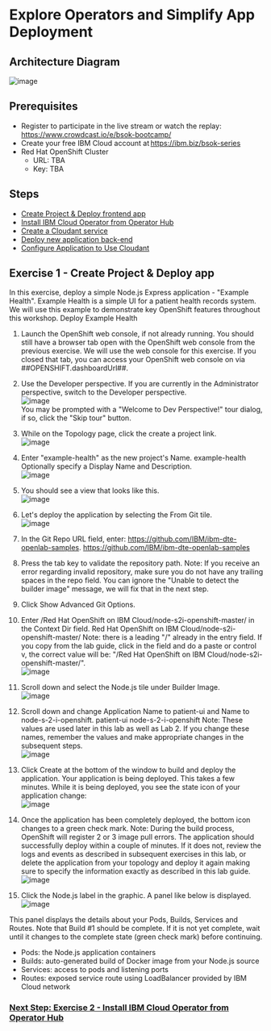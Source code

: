 # Explore Operators and Simplify App Deployment
## Architecture Diagram
![image](https://user-images.githubusercontent.com/36239840/124466277-8bd1ee00-dda7-11eb-8aed-3e35394ca263.png)
## Prerequisites
- Register to participate in the live stream or watch the replay: https://www.crowdcast.io/e/bsok-bootcamp/
- Create your free IBM Cloud account at https://ibm.biz/bsok-series
- Red Hat OpenShift Cluster
  - URL: TBA
  - Key: TBA
## Steps
- <a href="https://github.com/IBMDeveloperMEA/explore-operators/blob/master/README.md">Create Project & Deploy frontend app</a>
- <a href="https://github.com/IBMDeveloperMEA/explore-operators/blob/master/ex2.md">Install IBM Cloud Operator from Operator Hub</a>
- <a href="https://github.com/IBMDeveloperMEA/explore-operators/blob/master/ex3.md">Create a Cloudant service</a>
- <a href="https://github.com/IBMDeveloperMEA/explore-operators/blob/master/ex4.md">Deploy new application back-end</a>
- <a href="https://github.com/IBMDeveloperMEA/explore-operators/blob/master/ex5.md">Configure Application to Use Cloudant</a>
## Exercise 1 - Create Project & Deploy app
In this exercise, deploy a simple Node.js Express application - "Example Health". Example Health is a simple UI for a patient health records system. We will use this example to demonstrate key OpenShift features throughout this workshop.
Deploy Example Health
1.	Launch the OpenShift web console, if not already running.
You should still have a browser tab open with the OpenShift web console from the previous exercise. We will use the web console for this exercise. If you closed that tab, you can access your OpenShift web console on via ##OPENSHIFT.dashboardUrl##.
2.	Use the Developer perspective. If you are currently in the Administrator perspective, switch to the Developer perspective.
<br>![image](https://user-images.githubusercontent.com/36239840/124442946-4a811480-dd8e-11eb-9baa-69db958ab342.png)<br>
You may be prompted with a "Welcome to Dev Perspective!" tour dialog, if so, click the "Skip tour" button.
3.	While on the Topology page, click the create a project link.
<br> ![image](https://user-images.githubusercontent.com/36239840/124442970-5076f580-dd8e-11eb-8603-c6e6855aa53e.png)<br>

4.	Enter "example-health" as the new project's Name.
example-health
Optionally specify a Display Name and Description.
 <br>![image](https://user-images.githubusercontent.com/36239840/124443001-58cf3080-dd8e-11eb-970d-3323b69c9e52.png)<br>

5.	You should see a view that looks like this.
<br> ![image](https://user-images.githubusercontent.com/36239840/124443022-5d93e480-dd8e-11eb-964c-9054b957b410.png)<br>

6.	Let's deploy the application by selecting the From Git tile.
 <br>![image](https://user-images.githubusercontent.com/36239840/124443044-6389c580-dd8e-11eb-9590-c0fad9061057.png)<br>

7.	In the Git Repo URL field, enter: https://github.com/IBM/ibm-dte-openlab-samples.
https://github.com/IBM/ibm-dte-openlab-samples
8.	Press the tab key to validate the repository path.
Note: If you receive an error regarding invalid repository, make sure you do not have any trailing spaces in the repo field. You can ignore the "Unable to detect the builder image" message, we will fix that in the next step.
9.	Click Show Advanced Git Options.
10.	Enter /Red Hat OpenShift on IBM Cloud/node-s2i-openshift-master/ in the Context Dir field.
Red Hat OpenShift on IBM Cloud/node-s2i-openshift-master/
Note: there is a leading "/" already in the entry field. If you copy from the lab guide, click in the field and do a paste or control v, the correct value will be: "/Red Hat OpenShift on IBM Cloud/node-s2i-openshift-master/".
<br> ![image](https://user-images.githubusercontent.com/36239840/124443070-6c7a9700-dd8e-11eb-93e3-ca7d3ea2ea33.png)<br>

11.	Scroll down and select the Node.js tile under Builder Image.
 <br>![image](https://user-images.githubusercontent.com/36239840/124443098-71d7e180-dd8e-11eb-87e7-74469144eceb.png)<br>

12.	Scroll down and change Application Name to patient-ui and Name to node-s-2-i-openshift.
patient-ui
node-s-2-i-openshift
Note: These values are used later in this lab as well as Lab 2. If you change these names, remember the values and make appropriate changes in the subsequent steps.
<br> ![image](https://user-images.githubusercontent.com/36239840/124443119-77cdc280-dd8e-11eb-9bad-d57f32323342.png)<br>

13.	Click Create at the bottom of the window to build and deploy the application.
Your application is being deployed. This takes a few minutes. While it is being deployed, you see the state icon of your application change:
<br> ![image](https://user-images.githubusercontent.com/36239840/124443145-7bf9e000-dd8e-11eb-8f35-4f96e9d791e0.png)<br>

14.	Once the application has been completely deployed, the bottom icon changes to a green check mark.
Note: During the build process, OpenShift will register 2 or 3 image pull errors. The application should successfully deploy within a couple of minutes. If it does not, review the logs and events as described in subsequent exercises in this lab, or delete the application from your topology and deploy it again making sure to specify the information exactly as described in this lab guide.
<br> ![image](https://user-images.githubusercontent.com/36239840/124443194-874d0b80-dd8e-11eb-9b38-f0b6b6ca4659.png)<br>

15.	Click the Node.js label in the graphic. A panel like below is displayed.
<br> ![image](https://user-images.githubusercontent.com/36239840/124443212-8ae09280-dd8e-11eb-8ce2-6344ad1b64dc.png)<br>

This panel displays the details about your Pods, Builds, Services and Routes. Note that Build #1 should be complete. If it is not yet complete, wait until it changes to the complete state (green check mark) before continuing.
- Pods: the Node.js application containers
- Builds: auto-generated build of Docker image from your Node.js source 
- Services: access to pods and listening ports
- Routes: exposed service route using LoadBalancer provided by IBM Cloud network

### <a href="https://github.com/IBMDeveloperMEA/explore-operators/blob/master/ex2.md">Next Step: Exercise 2 - Install IBM Cloud Operator from Operator Hub</a>
